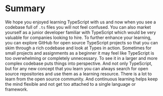 # Summary

We hope you enjoyed learning TypeScript with us and now when you see a codebase full of `.ts` files you will not feel confused. You can also market yourself as a junior developer familiar with TypeScript which would be very valuable for companies looking to hire. To further enhance your learning, you can explore GitHub for open source TypeScript projects so that you can skim through a rich codebase and look at Types in action. Sometimes for small projects and assignments as a beginner it may feel like TypeScript is too overwhelming or completely unnecessary. To see it in a larger and more complex codebase puts things into perspective. And not only TypeScript, but for any new concept that you learn you can always search for open source repositories and use them as a learning resource. There is a lot to learn from the open source community. And continuous learning helps keep the mind flexible and not get too attached to a single language or framework.